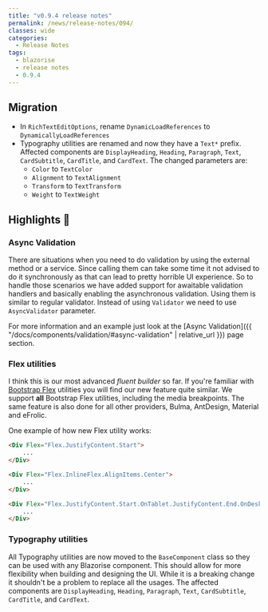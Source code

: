 ```yaml
---
title: "v0.9.4 release notes"
permalink: /news/release-notes/094/
classes: wide
categories:
  - Release Notes
tags:
  - blazorise
  - release notes
  - 0.9.4
---
```


## Migration

- In `RichTextEditOptions`, rename `DynamicLoadReferences` to `DynamicallyLoadReferences`
- Typography utilities are renamed and now they have a `Text*` prefix. Affected components are `DisplayHeading`, `Heading`, `Paragraph`, `Text`, `CardSubtitle`, `CardTitle`, and `CardText`. The changed parameters are:
  - `Color` to `TextColor`
  - `Alignment` to `TextAlignment`
  - `Transform` to `TextTransform`
  - `Weight` to `TextWeight`

## Highlights 🚀

### Async Validation

There are situations when you need to do validation by using the external method or a service. Since calling them can take some time it not advised to do it synchronously as that can lead to pretty horrible UI experience. So to handle those scenarios we have added support for awaitable validation handlers and basically enabling the asynchronous validation. Using them is similar to regular validator. Instead of using `Validator` we need to use `AsyncValidator` parameter.

For more information and an example just look at the [Async Validation]({{ "/docs/components/validation/#async-validation" | relative_url }}) page section.

### Flex utilities

I think this is our most advanced _fluent builder_ so far. If you're familiar with [Bootstrap Flex](https://getbootstrap.com/docs/4.5/utilities/flex/) utilities you will find our new feature quite similar. We support **all** Bootstrap Flex utilities, including the media breakpoints. The same feature is also done for all other providers, Bulma, AntDesign, Material and eFrolic.

One example of how new Flex utility works:

```html
<Div Flex="Flex.JustifyContent.Start">
    ...
</Div>

<Div Flex="Flex.InlineFlex.AlignItems.Center">
    ...
</Div>

<Div Flex="Flex.JustifyContent.Start.OnTablet.JustifyContent.End.OnDesktop">
    ...
</Div>
```

### Typography utilities

All Typography utilities are now moved to the `BaseComponent` class so they can be used with any Blazorise component. This should allow for more flexibility when building and designing the UI. While it is a breaking change it shouldn't be a problem to replace all the usages. The affected components are `DisplayHeading`, `Heading`, `Paragraph`, `Text`, `CardSubtitle`, `CardTitle`, and `CardText`.

